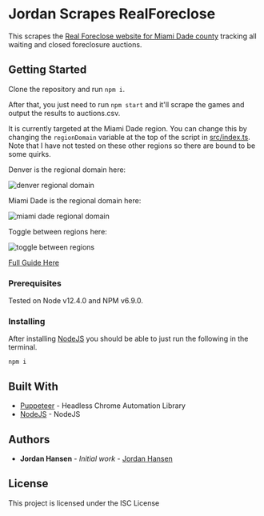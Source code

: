 # Jordan Scrapes RealForeclose

This scrapes the [Real Foreclose website for Miami Dade county](https://www.miamidade.realforeclose.com) tracking all waiting and closed foreclosure auctions.

## Getting Started

Clone the repository and run `npm i`. 

After that, you just need to run `npm start` and it'll scrape the games and output the results to auctions.csv.

It is currently targeted at the Miami Dade region. You can change this by changing the `regionDomain` variable at the top of the script in [src/index.ts](https://github.com/aarmora/jordan-scrapes-real-foreclose/blob/b34b849d3e4d184cc01669b78ecc65d5fdef78f8/src/index.ts#L6). Note that I have not tested on these other regions so there are bound to be some quirks.

Denver is the regional domain here:

![denver regional domain](https://i.imgur.com/hLZdkEJ.png)

Miami Dade is the regional domain here:

![miami dade regional domain](https://i.imgur.com/nZQD7Xb.png)

Toggle between regions here:

![toggle between regions](https://i.imgur.com/P5DQ68b.png)

[Full Guide Here](https://javascriptwebscrapingguy.com/jordan-scrapes-real-foreclose/)

### Prerequisites

Tested on Node v12.4.0 and NPM v6.9.0.

### Installing

After installing [NodeJS](https://nodejs.org/en/) you should be able to just run the following in the terminal.

```
npm i
```

## Built With

* [Puppeteer](https://github.com/GoogleChrome/puppeteer) - Headless Chrome Automation Library
* [NodeJS](https://nodejs.org/en/) - NodeJS

## Authors

* **Jordan Hansen** - *Initial work* - [Jordan Hansen](https://github.com/aarmora)


## License

This project is licensed under the ISC License
